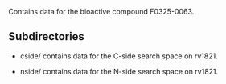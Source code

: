 Contains data for the bioactive compound F0325-0063.

## Subdirectories

- cside/ contains data for the C-side search space on rv1821.

- nside/ contains data for the N-side search space on rv1821.

